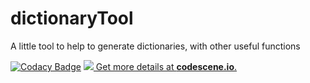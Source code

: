 # dictionaryTool
A little tool to help to generate dictionaries, with other useful functions

[![Codacy Badge](https://api.codacy.com/project/badge/Grade/5832fccdaf2148b7b4fb175256f99112)](https://www.codacy.com/app/0unit/dictionaryTool?utm_source=github.com&amp;utm_medium=referral&amp;utm_content=0unit/dictionaryTool&amp;utm_campaign=Badge_Grade)
[![](https://codescene.io/projects/1115/status.svg) Get more details at **codescene.io**.](https://codescene.io/projects/1115/jobs/latest-successful/results)
